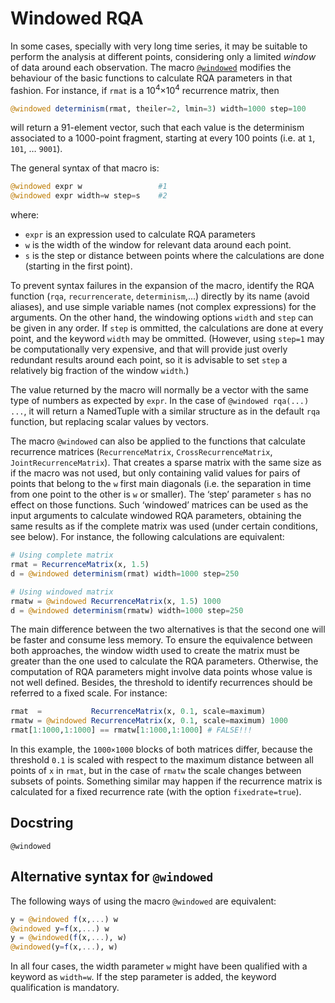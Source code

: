 # Windowed RQA

In some cases, specially with very long time series, it may be suitable to perform the analysis at different points, considering only a limited *window* of data around each observation. The macro [`@windowed`](@ref) modifies the behaviour of the basic functions to calculate RQA parameters in that fashion. For instance, if `rmat` is a 10<sup>4</sup>&times;10<sup>4</sup> recurrence matrix, then
```julia
@windowed determinism(rmat, theiler=2, lmin=3) width=1000 step=100
```
will return a 91-element vector, such that each value is the determinism associated to a 1000-point fragment, starting at every 100 points (i.e. at `1`, `101`, &hellip; `9001`).

The general syntax of that macro is:
```julia
@windowed expr w                 #1
@windowed expr width=w step=s    #2
```
where:

 * `expr` is an expression used to calculate RQA parameters
 * `w` is the width of the window for relevant data around each point.
 * `s` is the step or distance between points where the calculations are done (starting in the first point).

To prevent syntax failures in the expansion of the macro, identify the RQA function (`rqa`, `recurrencerate`, `determinism`,...) directly by its name (avoid aliases), and use simple variable names (not complex expressions) for the arguments. On the other hand, the windowing options `width` and `step` can be given in any order. If `step` is ommitted, the calculations are done at every point, and the keyword `width` may be ommitted. (However, using `step=1` may be computationally very expensive, and that will provide just overly redundant results around each point, so it is advisable to set `step` a relatively big fraction of the window `width`.)

The value returned by the macro will normally be a vector with the same type of numbers as expected by `expr`. In the case of `@windowed rqa(...) ...`, it will return a NamedTuple with a similar structure as in the default `rqa` function, but replacing scalar values by vectors.

The macro `@windowed` can also be applied to the functions that calculate recurrence matrices (`RecurrenceMatrix`, `CrossRecurrenceMatrix`, `JointRecurrenceMatrix`). That creates a sparse matrix with the same size as if the macro was not used, but only containing valid values for pairs of points that belong to the `w` first main diagonals (i.e. the separation in time from one point to the other is `w` or smaller). The &lsquo;step&rsquo; parameter `s` has no effect on those functions. Such &lsquo;windowed&rsquo; matrices can be used as the input arguments to calculate windowed RQA parameters, obtaining the same results as if the complete matrix was used (under certain conditions, see below). For instance, the following calculations are equivalent:

```julia
# Using complete matrix
rmat = RecurrenceMatrix(x, 1.5)
d = @windowed determinism(rmat) width=1000 step=250

# Using windowed matrix
rmatw = @windowed RecurrenceMatrix(x, 1.5) 1000
d = @windowed determinism(rmatw) width=1000 step=250
```

The main difference between the two alternatives is that the second one will be faster and consume less memory. To ensure the equivalence between both approaches, the window width used to create the matrix must be greater than the one used to calculate the RQA parameters. Otherwise, the computation of RQA parameters might involve data points whose value is not well defined. Besides, the threshold to identify recurrences should be referred to a fixed scale. For instance:

```julia
rmat  =           RecurrenceMatrix(x, 0.1, scale=maximum)
rmatw = @windowed RecurrenceMatrix(x, 0.1, scale=maximum) 1000
rmat[1:1000,1:1000] == rmatw[1:1000,1:1000] # FALSE!!!
```
In this example, the `1000×1000` blocks of both matrices differ, because the threshold `0.1` is scaled with respect to the maximum distance between all points of `x` in `rmat`, but in the case of `rmatw` the scale changes between subsets of points. Something similar may happen if the recurrence matrix is calculated for a fixed recurrence rate (with the option `fixedrate=true`).

## Docstring
```@docs
@windowed
```

## Alternative syntax for `@windowed`

The following ways of using the macro `@windowed` are equivalent:

```julia
y = @windowed f(x,...) w
@windowed y=f(x,...) w
y = @windowed(f(x,...), w)
@windowed(y=f(x,...), w)
```

In all four cases, the width parameter `w` might have been qualified with a keyword as `width=w`. If the step parameter is added, the keyword qualification is mandatory.
